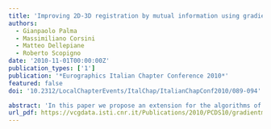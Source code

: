 ```yaml
---
title: 'Improving 2D-3D registration by mutual information using gradient maps'
authors:
  - Gianpaolo Palma
  - Massimiliano Corsini
  - Matteo Dellepiane
  - Roberto Scopigno
date: '2010-11-01T00:00:00Z'
publication_types: ['1']
publication: '*Eurographics Italian Chapter Conference 2010*'
featured: false
doi: '10.2312/LocalChapterEvents/ItalChap/ItalianChapConf2010/089-094'

abstract: 'In this paper we propose an extension for the algorithms of image-to-geometry registration by Mutual Information(MI) to improve the performance and the quality of the alignment. Proposed for the registration of multi modal medical images, in the last years MI has been adapted to align a 3D model to a given image by using different renderings of the model and a gray-scale version of the input image. A key aspect is the choice of the rendering process to correlate the 3D model to the image without taking into account the texture data and the lighting conditions. Even if several rendering types for the 3D model have been analyzed, in some cases the alignment fails for two main reasons: the peculiar reflection behavior of the object that we are not able to reproduce in the rendering of the 3D model without knowing the material characteristics of the object and the lighting conditions of the acquisition environment; the characteristics of the image background, especially non uniform background,that can degrade the convergence of the registration. To improve the quality of the registration in these cases we propose to compute the MI between the gradient map of the 3D rendering and the gradient map of the image in order to maximize the shared data between them.'
url_pdf: https://vcgdata.isti.cnr.it/Publications/2010/PCDS10/gradientmi-egitalia2010.pdf
---
```

